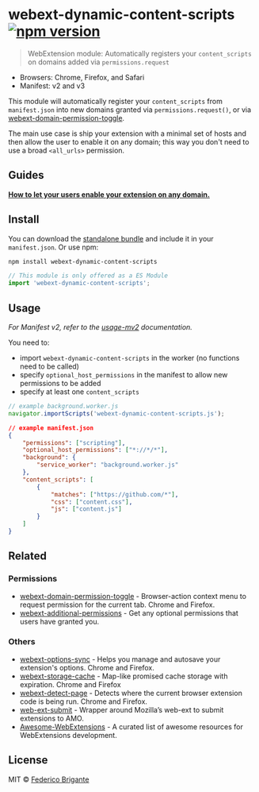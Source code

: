# webext-dynamic-content-scripts [![npm version](https://img.shields.io/npm/v/webext-dynamic-content-scripts.svg)](https://www.npmjs.com/package/webext-dynamic-content-scripts)

> WebExtension module: Automatically registers your `content_scripts` on domains added via `permissions.request`

- Browsers: Chrome, Firefox, and Safari
- Manifest: v2 and v3

This module will automatically register your `content_scripts` from `manifest.json` into new domains granted via `permissions.request()`, or via [webext-domain-permission-toggle](https://github.com/fregante/webext-domain-permission-toggle).

The main use case is ship your extension with a minimal set of hosts and then allow the user to enable it on any domain; this way you don't need to use a broad `<all_urls>` permission.

## Guides

[**How to let your users enable your extension on any domain.**](how-to-add-github-enterprise-support-to-web-extensions.md)

## Install

You can download the [standalone bundle](https://bundle.fregante.com/?pkg=webext-dynamic-content-scripts) and include it in your `manifest.json`. Or use npm:

```sh
npm install webext-dynamic-content-scripts
```

```js
// This module is only offered as a ES Module
import 'webext-dynamic-content-scripts';
```

## Usage

_For Manifest v2, refer to the [usage-mv2](./usage-mv2.md) documentation._

You need to:

- import `webext-dynamic-content-scripts` in the worker (no functions need to be called)
- specify `optional_host_permissions` in the manifest to allow new permissions to be added
- specify at least one `content_scripts`

```js
// example background.worker.js
navigator.importScripts('webext-dynamic-content-scripts.js');
```

```json
// example manifest.json
{
	"permissions": ["scripting"],
	"optional_host_permissions": ["*://*/*"],
	"background": {
		"service_worker": "background.worker.js"
	},
	"content_scripts": [
		{
			"matches": ["https://github.com/*"],
			"css": ["content.css"],
			"js": ["content.js"]
		}
	]
}
```

## Related

### Permissions

- [webext-domain-permission-toggle](https://github.com/fregante/webext-domain-permission-toggle) - Browser-action context menu to request permission for the current tab. Chrome and Firefox.
- [webext-additional-permissions](https://github.com/fregante/webext-additional-permissions) - Get any optional permissions that users have granted you.

### Others

- [webext-options-sync](https://github.com/fregante/webext-options-sync) - Helps you manage and autosave your extension's options. Chrome and Firefox.
- [webext-storage-cache](https://github.com/fregante/webext-storage-cache) - Map-like promised cache storage with expiration. Chrome and Firefox
- [webext-detect-page](https://github.com/fregante/webext-detect-page) - Detects where the current browser extension code is being run. Chrome and Firefox.
- [web-ext-submit](https://github.com/fregante/web-ext-submit) - Wrapper around Mozilla’s web-ext to submit extensions to AMO.
- [Awesome-WebExtensions](https://github.com/fregante/Awesome-WebExtensions) - A curated list of awesome resources for WebExtensions development.

## License

MIT © [Federico Brigante](https://fregante.com)
